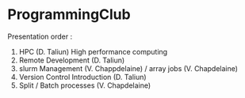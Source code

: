 # ProgrammingClub

Presentation order :

1. HPC (D. Taliun) High performance computing
2. Remote Development (D. Taliun)
3. slurm Management (V. Chappdelaine) / array jobs (V. Chapdelaine)
4. Version Control Introduction (D. Taliun)
5. Split / Batch processes (V. Chapdelaine)
